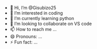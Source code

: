 - 👋 Hi, I’m @Gisubizo25
- 👀 I’m interested in coding
- 🌱 I’m currently learning python
- 💞️ I’m looking to collaborate on VS code
- 📫 How to reach me ...
- 😄 Pronouns: ...
- ⚡ Fun fact: ...

<!---
Gisubizo25/Gisubizo25 is a ✨ special ✨ repository because its `README.md` (this file) appears on your GitHub profile.
You can click the Preview link to take a look at your changes.
--->
